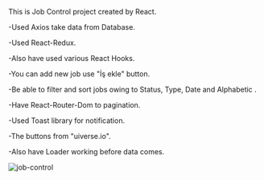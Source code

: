 This is Job Control project created by React.

-Used Axios take data from Database.

-Used React-Redux.

-Also have used various React Hooks.

-You can add new job use "İş ekle" button.

-Be able to filter and sort jobs owing to Status, Type, Date and Alphabetic .

-Have React-Router-Dom to pagination.

-Used Toast library for notification.

-The buttons from "uiverse.io".

-Also have Loader working before data comes.


![job-control](https://github.com/evliyademiray/Job-Control-Project/assets/139562305/8d7dd7dd-afe5-4493-bfd3-fe513556ec1c)
